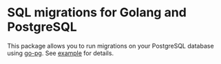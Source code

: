 # SQL migrations for Golang and PostgreSQL

This package allows you to run migrations on your PostgreSQL database using [go-pg](https://github.com/go-pg/pg). See [example](example) for details.
